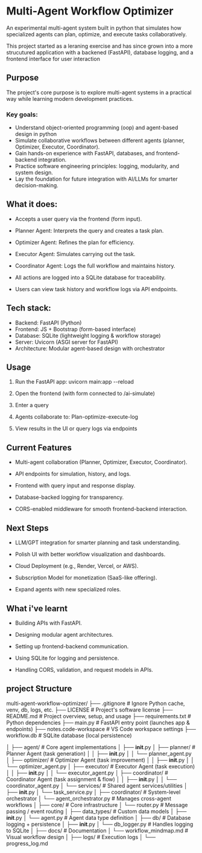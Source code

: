 # Multi-Agent Workflow Optimizer 
An experimental multi-agent system built in python that simulates how specialized agents can plan, optimize, and execute tasks collaboratively.

This project started as a leraning exercise and has since grown into a more strucutured application with a backened (FastAPI), database logging, and a frontend interface for user interaction

## Purpose 
The project's core purpose is to explore multi-agent systems in a practical way while learning modern development practices. 

### Key goals:
- Understand object-oriented programming (oop) and agent-based design in python
- Simulate collaborative workflows between different agents (planner, Optimizer, Executor, Coordinator).
- Gain hands-on experience with FastAPI, databases, and frontend-backend integration.
- Practice software engineering principles: logging, modularity, and system design.
- Lay the foundation for future integration with AI/LLMs for smarter decision-making.

## What it does:
- Accepts a user query via the frontend (form input).

- Planner Agent: Interprets the query and creates a task plan.

- Optimizer Agent: Refines the plan for efficiency.

- Executor Agent: Simulates carrying out the task.

- Coordinator Agent: Logs the full workflow and maintains history.

- All actions are logged into a SQLite database for traceability.

- Users can view task history and workflow logs via API endpoints.

## Tech stack:
- Backend: FastAPI (Python)
- Frontend:  JS + Bootstrap (form-based interface)
- Database: SQLite (lightweight logging & workflow storage)
- Server: Uvicorn (ASGI server for FastAPI)
- Architecture: Modular agent-based design with orchestrator

## Usage
1. Run the FastAPI app:
uvicorn main:app --reload

2. Open the frontend (with form connected to /ai-simulate)

3. Enter a query

4. Agents collaborate to: Plan-optimize-execute-log

5. View results in the UI or query logs via endpoints

## Current Features
- Multi-agent collaboration (Planner, Optimizer, Executor, Coordinator).

- API endpoints for simulation, history, and logs.

- Frontend with query input and response display.

- Database-backed logging for transparency.

- CORS-enabled middleware for smooth frontend-backend interaction.

## Next Steps
- LLM/GPT integration for smarter planning and task understanding.

- Polish UI with better workflow visualization and dashboards.

- Cloud Deployment (e.g., Render, Vercel, or AWS).

- Subscription Model for monetization (SaaS-like offering).

- Expand agents with new specialized roles.

## What i've learnt
- Building APIs with FastAPI.

- Designing modular agent architectures.

- Setting up frontend-backend communication.

- Using SQLite for logging and persistence.

- Handling CORS, validation, and request models in APIs.

## project Structure
multi-agent-workflow-optimizer/
├── .gitignore                   # Ignore Python cache, venv, db, logs, etc.
├── LICENSE                      # Project's software license
├── README.md                    # Project overview, setup, and usage
├── requirements.txt             # Python dependencies
├── main.py                      # FastAPI entry point (launches app & endpoints)
├── notes.code-workspace         # VS Code workspace settings
├── workflow.db                  # SQLite database (local persistence)

│
├── agent/                       # Core agent implementations
│   ├── __init__.py
│   ├── planner/                 # Planner Agent (task generation)
│   │   ├── __init__.py
│   │   └── planner_agent.py
│   ├── optimizer/               # Optimizer Agent (task improvement)
│   │   ├── __init__.py
│   │   └── optimizer_agent.py
│   ├── executor/                # Executor Agent (task execution)
│   │   ├── __init__.py
│   │   └── executor_agent.py
│   ├── coordinator/             # Coordinator Agent (task assignment & flow)
│   │   ├── __init__.py
│   │   └── coordinator_agent.py
│   └── services/                # Shared agent services/utilities
│       ├── __init__.py
│       └── task_service.py
│
├── coordinator/                 # System-level orchestrator
│   └── agent_orchestrator.py    # Manages cross-agent workflows
│
├── core/                        # Core infrastructure
│   └── router.py                # Message passing / event routing
│
├── data_types/                  # Custom data models
│   ├── __init__.py
│   └── agent.py                 # Agent data type definition
│
├── db/                          # Database logging + persistence
│   ├── __init__.py
│   └── db_logger.py             # Handles logging to SQLite
│
├── docs/                        # Documentation
│   └── workflow_mindmap.md      # Visual workflow design
│
├── logs/                        # Execution logs
│   └── progress_log.md











